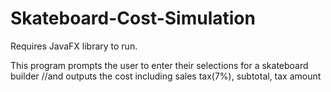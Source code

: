 # Skateboard-Cost-Simulation

Requires JavaFX library to run.

This program prompts the user to enter their selections for a skateboard builder //and outputs the cost including sales tax(7%), subtotal, tax amount
